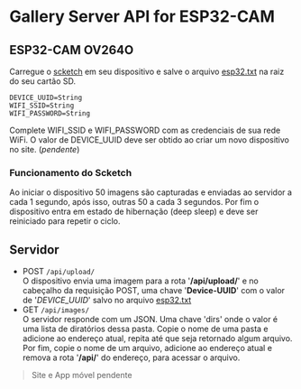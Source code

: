 # Gallery Server API for ESP32-CAM

## ESP32-CAM OV264O

Carregue o [scketch](main.ino) em seu dispositivo e salve o arquivo [esp32.txt](esp32.txt) na raiz do seu cartão SD.
```
DEVICE_UUID=String
WIFI_SSID=String
WIFI_PASSWORD=String
```
Complete WIFI_SSID e WIFI_PASSWORD com as credenciais de sua rede WiFi.
O valor de DEVICE_UUID deve ser obtido ao criar um novo dispositivo no site. (_pendente_)

### Funcionamento do Scketch
Ao iniciar o dispositivo 50 imagens são capturadas e enviadas ao servidor a cada 1 segundo, após isso, outras 50 a cada 3 segundos. Por fim o dispositivo entra em estado de hibernação (deep sleep) e deve ser reiniciado para repetir o ciclo.

## Servidor
- POST `/api/upload/` \
O dispositivo envia uma imagem para a rota '__/api/upload/__' e no cabeçalho da requisição POST, uma chave '__Device-UUID__' com o valor de '_DEVICE_UUID_' salvo no arquivo  [esp32.txt](esp32.txt)
- GET `/api/images/` \
O servidor responde com um JSON. Uma chave 'dirs' onde o valor é uma lista de diratórios dessa pasta. Copie o nome de uma pasta e adicione ao endereço atual, repita até que seja retornado algum arquivo. Por fim, copie o nome de um arquivo, adicione ao endereço atual e remova a rota '__/api/__' do endereço, para acessar o arquivo.
> Site e App móvel pendente